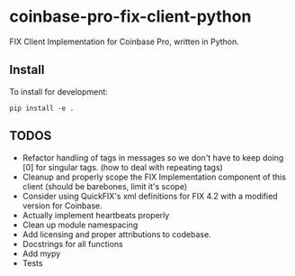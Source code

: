 # coinbase-pro-fix-client-python
FIX Client Implementation for Coinbase Pro, written in Python.

## Install

To install for development:
``` shell
pip install -e .
```

## TODOS
* Refactor handling of tags in messages so we don't have to keep doing [0] for singular tags. (how to deal with repeating tags)
* Cleanup and properly scope the FIX Implementation component of this client (should be barebones, limit it's scope)
* Consider using QuickFIX's xml definitions for FIX 4.2 with a modified version for Coinbase.
* Actually implement heartbeats properly
* Clean up module namespacing
* Add licensing and proper attributions to codebase.
* Docstrings for all functions
* Add mypy
* Tests